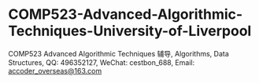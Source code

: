 # COMP523-Advanced-Algorithmic-Techniques-University-of-Liverpool
COMP523 Advanced Algorithmic Techniques 辅导, Algorithms, Data Structures, QQ: 496352127, WeChat: cestbon_688, Email: accoder_overseas@163.com

